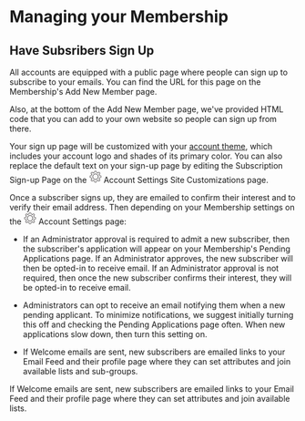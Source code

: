 # Managing your Membership

<span id="gv-2members-14membersAdd"></span>
## Have Subsribers Sign Up

All accounts are equipped with a public page where people can sign up to
subscribe to your emails.
You can find the URL for this page on the Membership's Add New Member page.

<span class="adv">
  
Also, at the bottom of the Add New Member page, we've provided HTML
code that you can add to your own website so people can sign up from
there.

</span> <!-- adv -->

Your sign up page will be customized with your
[account theme](/3-send/4-sendSettings.md?[LINK-QARGS-DOC]#gv-3send-4sendsettings-theme-colors),
which includes your account logo and shades of its primary color.
You can also replace the default text on your sign-up page by editing
the Subscription Sign-up Page on the
<img src="/docimages/transparent-gear-icon.png" height="22"> Account Settings 
Site Customizations page.


Once a subscriber signs up, they are emailed to confirm their interest
and to verify their email address.
Then depending on your Membership settings on the
<img src="/docimages/transparent-gear-icon.png" height="22"> Account Settings 
page:

<span class="sub g4s">

* If an Administrator approval is required to admit a new subscriber, then the subscriber's application will appear on your 
Membership's Pending Applications page.
If an Administrator approves, the new subscriber will then be
opted-in to receive email.
If an Administrator approval is not required, then once the new subscriber
confirms their interest, they will be opted-in to receive email. 

* Administrators can opt to receive an email notifying them when a new pending applicant.
To minimize notifications, we suggest initially turning this off and checking the Pending
Applications page often.  When new applications slow down, then turn this setting on.

* If Welcome emails are sent, new subscribers are emailed links to your Email Feed and their profile page where they
can set attributes and join available lists and sub-groups.

</span> <!-- sub g4s -->

<span class="free">

If Welcome emails are sent, new subscribers are emailed links to your Email Feed and their profile page where they can
set attributes and join available lists.  

</span>
